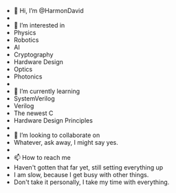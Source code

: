 - 👋 Hi, I’m @HarmonDavid
-
-  👀 I’m interested in
- Physics
- Robotics
- AI
- Cryptography
- Hardware Design
- Optics
- Photonics
- 
- 🌱 I’m currently learning
- SystemVerilog
- Verilog
- The newest C
- Hardware Design Principles
- 
- 💞️ I’m looking to collaborate on
- Whatever, ask away, I might say yes.
- 
- 📫 How to reach me
- Haven't gotten that far yet, still setting everything up
- I am slow, because I get busy with other things.
- Don't take it personally, I take my time with everything.
